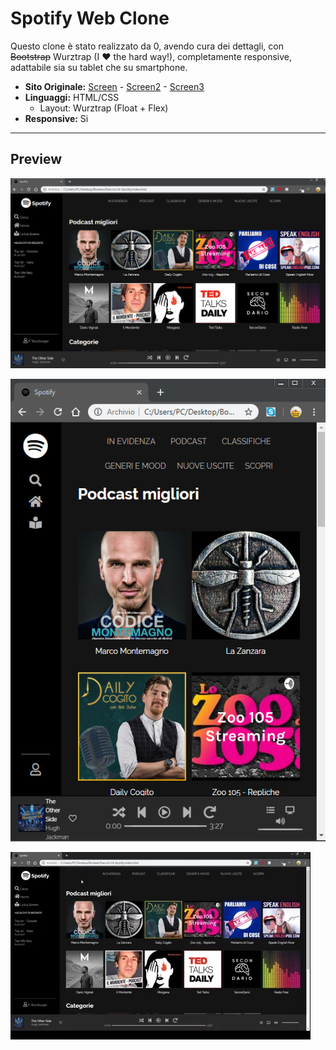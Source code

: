 # Spotify Web Clone

Questo clone è stato realizzato da 0, avendo cura dei dettagli, con ~~Bootstrap~~ Wurztrap (I :heart: the hard way!), completamente responsive, adattabile sia su tablet che su smartphone.

* __Sito Originale:__ [Screen](screen/screenoriginal.png) - [Screen2](screen/screenoriginal2.png) - [Screen3](screen/screenoriginal3.png)
* __Linguaggi:__ HTML/CSS
  * Layout: Wurztrap (Float + Flex)
* __Responsive:__ Si
___

## Preview
![Markdown Logo](screen/screen.png)

![Markdown Logo](screen/screen2.png)

![Markdown Logo](screen/spotify.webp)
